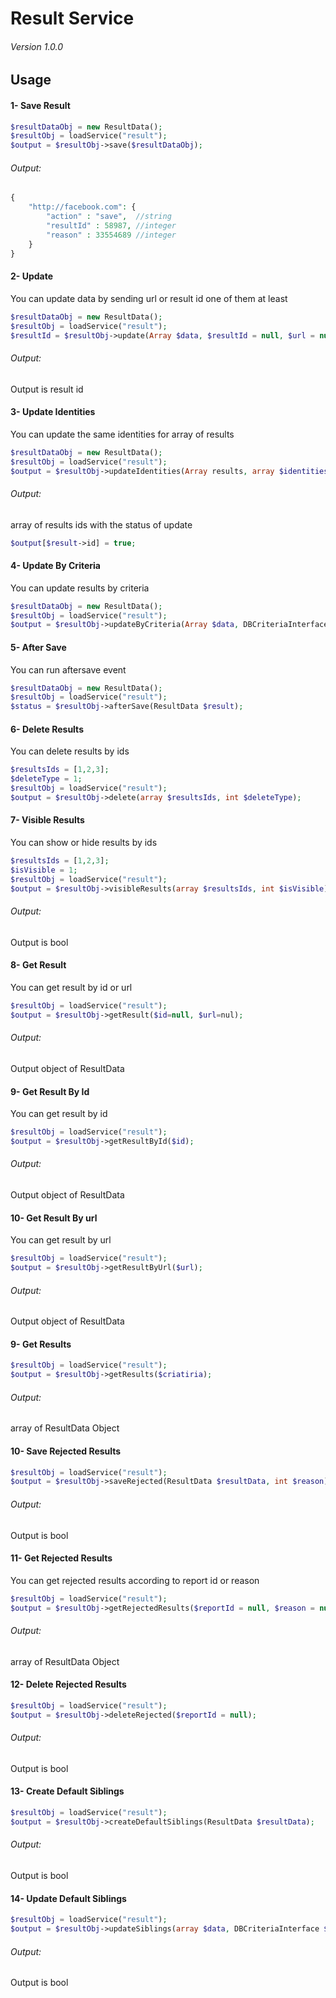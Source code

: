 # Result Service
###### Version 1.0.0

## Usage
####  1- Save Result 
```php
$resultDataObj = new ResultData();
$resultObj = loadService("result");
$output = $resultObj->save($resultDataObj);
```
###### Output:
```php
{
    "http://facebook.com": {
        "action" : "save",  //string
        "resultId" : 58987, //integer
        "reason" : 33554689 //integer
    }
}
```
#### 2- Update
You can update data by sending url or result id one of them at least
```php
$resultDataObj = new ResultData();
$resultObj = loadService("result");
$resultId = $resultObj->update(Array $data, $resultId = null, $url = null);
```
###### Output:
Output is result id
#### 3- Update Identities
You can update the same identities for array of results
```php
$resultDataObj = new ResultData();
$resultObj = loadService("result");
$output = $resultObj->updateIdentities(Array results, array $identities);
```
###### Output:
array of results ids with the status of update
```php
$output[$result->id] = true;
```
#### 4- Update By Criteria
You can update results by criteria
```php
$resultDataObj = new ResultData();
$resultObj = loadService("result");
$output = $resultObj->updateByCriteria(Array $data, DBCriteriaInterface $criteria);
```
#### 5- After Save
You can run aftersave event 
```php
$resultDataObj = new ResultData();
$resultObj = loadService("result");
$status = $resultObj->afterSave(ResultData $result);
```
#### 6- Delete Results
You can delete results by ids
```php
$resultsIds = [1,2,3];
$deleteType = 1;
$resultObj = loadService("result");
$output = $resultObj->delete(array $resultsIds, int $deleteType);
```
#### 7- Visible Results
You can show or hide results by ids
```php
$resultsIds = [1,2,3];
$isVisible = 1;
$resultObj = loadService("result");
$output = $resultObj->visibleResults(array $resultsIds, int $isVisible);
```
###### Output:
Output is bool
#### 8- Get Result
You can get result by id or url
```php
$resultObj = loadService("result");
$output = $resultObj->getResult($id=null, $url=nul);
```
###### Output:
Output object of ResultData
#### 9- Get Result By Id
You can get result by id
```php
$resultObj = loadService("result");
$output = $resultObj->getResultById($id);
```
###### Output:
Output object of ResultData
#### 10- Get Result By url
You can get result by url
```php
$resultObj = loadService("result");
$output = $resultObj->getResultByUrl($url);
```
###### Output:
Output object of ResultData
#### 9- Get Results
```php
$resultObj = loadService("result");
$output = $resultObj->getResults($criatiria);
```
###### Output:
array of ResultData Object
#### 10- Save Rejected Results
```php
$resultObj = loadService("result");
$output = $resultObj->saveRejected(ResultData $resultData, int $reason);
```
###### Output:
Output is bool
#### 11- Get Rejected Results
You can get rejected results according to report id or reason
```php
$resultObj = loadService("result");
$output = $resultObj->getRejectedResults($reportId = null, $reason = null);
```
###### Output:
array of ResultData Object
#### 12- Delete Rejected Results
```php
$resultObj = loadService("result");
$output = $resultObj->deleteRejected($reportId = null);
```
###### Output:
Output is bool
#### 13- Create Default Siblings
```php
$resultObj = loadService("result");
$output = $resultObj->createDefaultSiblings(ResultData $resultData);
```
###### Output:
Output is bool
#### 14- Update Default Siblings
```php
$resultObj = loadService("result");
$output = $resultObj->updateSiblings(array $data, DBCriteriaInterface $criteria);
```
###### Output:
Output is bool
